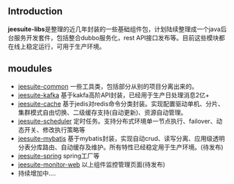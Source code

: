 ## Introduction
**jeesuite-libs**是整理的近几年封装的一些基础组件包，计划陆续整理成一个java后台服务开发套件，包括整合dubbo服务化，rest API接口发布等。目前这些模块都在线上稳定运行，可用于生产环境。


## moudules
* [jeesuite-common](https://github.com/vakinge/jeesuite-libs/wiki/common) 一些工具类，包括部分从别的项目分离出来的。
* [jeesuite-kafka](./docs/kafka.md) 基于kakfa高阶API封装，已经用于生产日处理消息2亿+
* [jeesuite-cache](https://github.com/vakinge/jeesuite-libs/wiki/cache) 基于jedis对redis命令分类封装。实现配置驱动单机、分片、集群模式自由切换、二级缓存支持(自动更新)、资源自动管理。
* [jeesuite-scheduler](https://github.com/vakinge/jeesuite-libs/wiki/scheduler) 定时任务。支持分布式环境单一节点执行、failover、动态开关、修改执行策略等
* [jeesuite-mybatis](https://github.com/vakinge/jeesuite-libs/wiki/mybatis) 基于mybatis封装，实现自动crud、读写分离、应用级透明分表分库路由、自动缓存及维护。所有特性已经稳定用于生产环境。(待发布)
* [jeesuite-spring](https://github.com/vakinge/jeesuite-libs/wiki/spring) spring工厂等
* [jeesuite-monitor-web](https://github.com/vakinge/jeesuite-libs/wiki/monitor-web) 以上组件监控管理页面(待发布)
* 持续增加中....